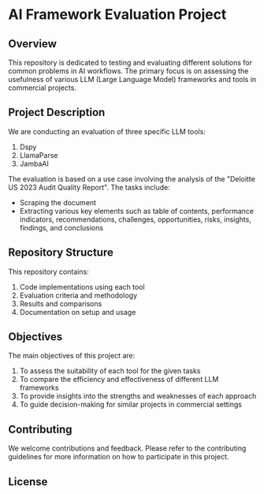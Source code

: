 # AI Framework Evaluation Project

## Overview

This repository is dedicated to testing and evaluating different solutions for common problems in AI workflows. The primary focus is on assessing the usefulness of various LLM (Large Language Model) frameworks and tools in commercial projects.

## Project Description

We are conducting an evaluation of three specific LLM tools:

1. Dspy
2. LlamaParse
3. JambaAI

The evaluation is based on a use case involving the analysis of the "Deloitte US 2023 Audit Quality Report". The tasks include:

- Scraping the document
- Extracting various key elements such as table of contents, performance indicators, recommendations, challenges, opportunities, risks, insights, findings, and conclusions

## Repository Structure

This repository contains:

1. Code implementations using each tool
2. Evaluation criteria and methodology
3. Results and comparisons
4. Documentation on setup and usage

## Objectives

The main objectives of this project are:

1. To assess the suitability of each tool for the given tasks
2. To compare the efficiency and effectiveness of different LLM frameworks
3. To provide insights into the strengths and weaknesses of each approach
4. To guide decision-making for similar projects in commercial settings

## Contributing

We welcome contributions and feedback. Please refer to the contributing guidelines for more information on how to participate in this project.

## License
